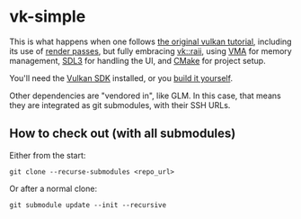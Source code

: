 # vk-simple

This is what happens when one follows [the original vulkan tutorial](https://vulkan-tutorial.com/),
including its use of
[render passes](https://vulkan-tutorial.com/Drawing_a_triangle/Graphics_pipeline_basics/Render_passes),
but fully embracing [vk::raii](https://github.com/KhronosGroup/Vulkan-Hpp/blob/main/vk_raii_ProgrammingGuide.md),
using [VMA](https://gpuopen.com/vulkan-memory-allocator/) for memory management,
[SDL3](https://wiki.libsdl.org/SDL3/FrontPage) for handling the UI,
and [CMake](https://cmake.org/) for project setup.

You'll need the [Vulkan SDK](https://vulkan.lunarg.com/sdk/home) installed,
or you [build it yourself](https://github.com/dirkz/vulkan-sdk-builder).

Other dependencies are "vendored in", like GLM. In this case, that means
they are integrated as git submodules, with their SSH URLs.

## How to check out (with all submodules)

Either from the start:

```
git clone --recurse-submodules <repo_url>
```

Or after a normal clone:

```
git submodule update --init --recursive
```